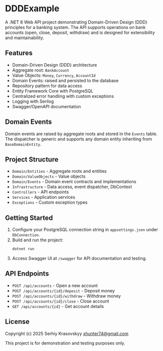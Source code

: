 # DDDExample

A .NET 8 Web API project demonstrating Domain-Driven Design (DDD) principles for a banking system. The API supports operations on bank accounts (open, close, deposit, withdraw) and is designed for extensibility and maintainability.

## Features
- Domain-Driven Design (DDD) architecture
- Aggregate root: `BankAccount`
- Value Objects: `Money`, `Currency`, `AccountId`
- Domain Events: raised and persisted to the database
- Repository pattern for data access
- Entity Framework Core with PostgreSQL
- Centralized error handling with custom exceptions
- Logging with Serilog
- Swagger/OpenAPI documentation

## Domain Events
Domain events are raised by aggregate roots and stored in the `Events` table. The dispatcher is generic and supports any domain entity inheriting from `BaseDomainEntity`.

## Project Structure
- `Domain/Entities` - Aggregate roots and entities
- `Domain/ValueObjects` - Value objects
- `Domain/Events` - Domain event contracts and implementations
- `Infrastructure` - Data access, event dispatcher, DbContext
- `Controllers` - API endpoints
- `Services` - Application services
- `Exceptions` - Custom exception types

## Getting Started
1. Configure your PostgreSQL connection string in `appsettings.json` under `DbConnection`.
2. Build and run the project:
   ```sh
   dotnet run
   ```
3. Access Swagger UI at `/swagger` for API documentation and testing.

## API Endpoints
- `POST /api/accounts` - Open a new account
- `POST /api/accounts/{id}/deposit` - Deposit money
- `POST /api/accounts/{id}/withdraw` - Withdraw money
- `POST /api/accounts/{id}/close` - Close account
- `GET /api/accounts/{id}` - Get account details

## License
Copyright (c) 2025 Serhiy Krasovskyy xhunter74@gmail.com  

This project is for demonstration and testing purposes only.

